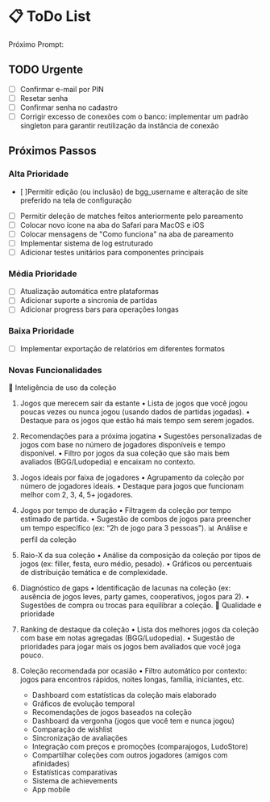 # 📋 ToDo List

Próximo Prompt:


## TODO Urgente
- [ ] Confirmar e-mail por PIN
- [ ] Resetar senha
- [ ] Confirmar senha no cadastro
- [ ] Corrigir excesso de conexões com o banco: implementar um padrão singleton para garantir reutilização da instância de conexão

## Próximos Passos

### Alta Prioridade
- [ ]Permitir edição (ou inclusão) de bgg_username e alteração de site preferido na tela de configuração
- [ ] Permitir deleção de matches feitos anteriormente pelo pareamento
- [ ] Colocar novo ícone na aba do Safari para MacOS e iOS
- [ ] Colocar mensagens de "Como funciona" na aba de pareamento
- [ ] Implementar sistema de log estruturado
- [ ] Adicionar testes unitários para componentes principais

### Média Prioridade
- [ ] Atualização automática entre plataformas
- [ ] Adicionar suporte a sincronia de partidas
- [ ] Adicionar progress bars para operações longas

### Baixa Prioridade
- [ ] Implementar exportação de relatórios em diferentes formatos

### Novas Funcionalidades
🧠 Inteligência de uso da coleção
1. Jogos que merecem sair da estante
	•	Lista de jogos que você jogou poucas vezes ou nunca jogou (usando dados de partidas jogadas).
	•	Destaque para os jogos que estão há mais tempo sem serem jogados.
2. Recomendações para a próxima jogatina
	•	Sugestões personalizadas de jogos com base no número de jogadores disponíveis e tempo disponível.
	•	Filtro por jogos da sua coleção que são mais bem avaliados (BGG/Ludopedia) e encaixam no contexto.
3. Jogos ideais por faixa de jogadores
	•	Agrupamento da coleção por número de jogadores ideais.
	•	Destaque para jogos que funcionam melhor com 2, 3, 4, 5+ jogadores.
4. Jogos por tempo de duração
	•	Filtragem da coleção por tempo estimado de partida.
	•	Sugestão de combos de jogos para preencher um tempo específico (ex: “2h de jogo para 3 pessoas”).
📊 Análise e perfil da coleção
5. Raio-X da sua coleção
	•	Análise da composição da coleção por tipos de jogos (ex: filler, festa, euro médio, pesado).
	•	Gráficos ou percentuais de distribuição temática e de complexidade.
6. Diagnóstico de gaps
	•	Identificação de lacunas na coleção (ex: ausência de jogos leves, party games, cooperativos, jogos para 2).
	•	Sugestões de compra ou trocas para equilibrar a coleção.
🌟 Qualidade e prioridade
7. Ranking de destaque da coleção
	•	Lista dos melhores jogos da coleção com base em notas agregadas (BGG/Ludopedia).
	•	Sugestão de prioridades para jogar mais os jogos bem avaliados que você joga pouco.
8. Coleção recomendada por ocasião
	•	Filtro automático por contexto: jogos para encontros rápidos, noites longas, família, iniciantes, etc.

   - Dashboard com estatísticas da coleção mais elaborado
   - Gráficos de evolução temporal
   - Recomendações de jogos baseados na coleção
   - Dashboard da vergonha (jogos que você tem e nunca jogou)
   - Comparação de wishlist
   - Sincronização de avaliações
   - Integração com preços e promoções (comparajogos, LudoStore)
   - Compartilhar coleções com outros jogadores (amigos com afinidades)
   - Estatísticas comparativas
   - Sistema de achievements
   - App mobile
